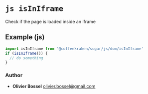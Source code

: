


<!-- @namespace    sugar.js.dom -->

# ```js isInIframe ```


Check if the page is loaded inside an iframe



## Example (js)

```js
import isInIframe from '@coffeekraken/sugar/js/dom/isInIframe'
if (isInIframe()) {
  // do something
}
```


### Author
- **Olivier Bossel** <a href="mailto:olivier.bossel@gmail.com">olivier.bossel@gmail.com</a> 



